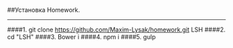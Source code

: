 ##Установка Homework.
*** 
####1. git clone https://github.com/Maxim-Lysak/homework.git LSH
####2. cd "LSH"
####3. Bower i
####4. npm i
####5. gulp